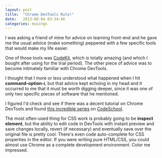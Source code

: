 ```yaml
---
layout: post
title:  "Chrome DevTools Rule!"
date:   2013-08-04 03:34:46
categories: musings
---
```


I was asking a friend of mine for advice on learning front-end and he gave me the usual advice (make something) peppered with a few specific tools that would make my life easier.

One of those tools was [CodeKit](https://incident57.com/codekit/), which *is* totally amazing (and which I bought after using for the trial period). The other piece of advice was to become intimately familiar with Chrome DevTools.

I thought that I more or less understood what happened when I hit **command-option-i**, but that advice kept echoing in my head and it occurred to me that it must be worth digging deeper, since it was one of only two specific pieces of software that he mentioned.

I figured I'd check and see if there was a decent tutorial on Chrome DevTools and found [this incredible series](http://discover-devtools.codeschool.com) on [CodeSchool](http://www.codeschool.com).

The most often-used thing for CSS work is probably going to be **inspect element**, but the ability to edit code in DevTools with instant preview and save changes locally, revert (if necessary) and eventually save over the original file is pretty cool. There's even code auto-complete for CSS properties in the editor. If you were writing pure HTML/CSS, you could almost use Chrome as a complete development environment. Color me impressed.